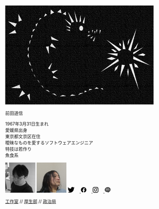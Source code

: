 <p><img src="img/dragon2013.jpg" alt="Dragon" /></p>

前田道信

1967年3月31日生まれ<br/>
愛媛県出身<br/>
東京都文京区在住<br/>
曖昧なものを愛するソフトウェアエンジニア<br/>
特技は若作り<br/>
魚食系

<img style="height: 96px;" src="img/portrait1.jpg" title="portrait 1" alt="portrait 1">
<img style="height: 96px;" src="img/portrait2.jpg" title="portrait 2" alt="portrait 2">

<a href="https://twitter.com/mixnb">
    <img style="height: 18px; margin-right: 16px;" src="img/twitter.png" title="Twitter" alt="Twitter" />
</a>
<a href="https://www.facebook.com/michinobu.maeda">
    <img style="height: 18px; margin-right: 16px;" src="img/facebook.png" title="Facebook" alt="Facebook" />
</a>
<a href="https://www.instagram.com/michinobumaeda/">
    <img style="height: 18px; margin-right: 16px;" src="img/instagram.png" title="Instagram" alt="Instagram" />
</a>
<a href="http://mixi.jp/show_profile.pl?id=8734038">
    <img style="height: 18px; margin-right: 16px;" src="img/mixi.png" title="mixi" alt="mixi" />
</a>

[工作室](/t/) //
[厚生部](/l/) //
[政治局](/p/)
